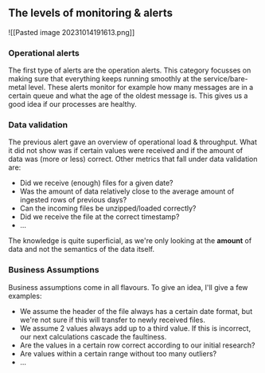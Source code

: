
## The levels of monitoring & alerts

![[Pasted image 20231014191613.png]]

### Operational alerts

The first type of alerts are the operation alerts. This category focusses on making sure that everything keeps running smoothly at the service/bare-metal level. These alerts monitor for example how many messages are in a certain queue and what the age of the oldest message is. This gives us a good idea if our processes are healthy.

### Data validation

The previous alert gave an overview of operational load & throughput. What it did not show was if certain values were received and if the amount of data was (more or less) correct. Other metrics that fall under data validation are:

- Did we receive (enough) files for a given date?
- Was the amount of data relatively close to the average amount of ingested rows of previous days?
- Can the incoming files be unzipped/loaded correctly?
- Did we receive the file at the correct timestamp?
- ...

The knowledge is quite superficial, as we're only looking at the **amount** of data and not the semantics of the data itself.

### Business Assumptions

Business assumptions come in all flavours. To give an idea, I'll give a few examples:

- We assume the header of the file always has a certain date format, but we're not sure if this will transfer to newly received files.
- We assume 2 values always add up to a third value. If this is incorrect, our next calculations cascade the faultiness.
- Are the values in a certain row correct according to our initial research?
- Are values within a certain range without too many outliers?
- ...

